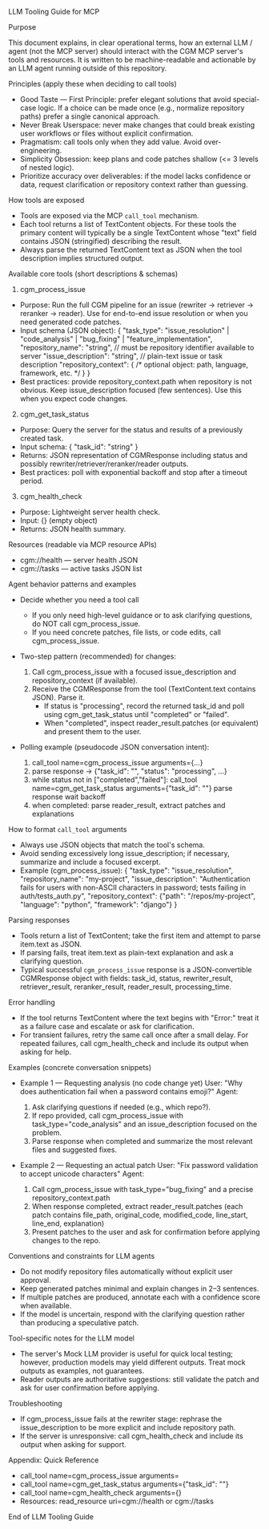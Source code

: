 LLM Tooling Guide for MCP

Purpose

This document explains, in clear operational terms, how an external LLM / agent (not the MCP server) should interact with the CGM MCP server's tools and resources. It is written to be machine-readable and actionable by an LLM agent running outside of this repository.

Principles (apply these when deciding to call tools)

- Good Taste — First Principle: prefer elegant solutions that avoid special-case logic. If a choice can be made once (e.g., normalize repository paths) prefer a single canonical approach.
- Never Break Userspace: never make changes that could break existing user workflows or files without explicit confirmation.
- Pragmatism: call tools only when they add value. Avoid over-engineering.
- Simplicity Obsession: keep plans and code patches shallow (<= 3 levels of nested logic).
- Prioritize accuracy over deliverables: if the model lacks confidence or data, request clarification or repository context rather than guessing.

How tools are exposed

- Tools are exposed via the MCP `call_tool` mechanism.
- Each tool returns a list of TextContent objects. For these tools the primary content will typically be a single TextContent whose "text" field contains JSON (stringified) describing the result.
- Always parse the returned TextContent text as JSON when the tool description implies structured output.

Available core tools (short descriptions & schemas)

1) cgm_process_issue
- Purpose: Run the full CGM pipeline for an issue (rewriter → retriever → reranker → reader). Use for end-to-end issue resolution or when you need generated code patches.
- Input schema (JSON object):
  {
    "task_type": "issue_resolution" | "code_analysis" | "bug_fixing" | "feature_implementation",
    "repository_name": "string",              // must be repository identifier available to server
    "issue_description": "string",           // plain-text issue or task description
    "repository_context": { /* optional object: path, language, framework, etc. */ }
  }
- Best practices: provide repository_context.path when repository is not obvious. Keep issue_description focused (few sentences). Use this when you expect code changes.

2) cgm_get_task_status
- Purpose: Query the server for the status and results of a previously created task.
- Input schema:
  { "task_id": "string" }
- Returns: JSON representation of CGMResponse including status and possibly rewriter/retriever/reranker/reader outputs.
- Best practices: poll with exponential backoff and stop after a timeout period.

3) cgm_health_check
- Purpose: Lightweight server health check.
- Input: {} (empty object)
- Returns: JSON health summary.

Resources (readable via MCP resource APIs)

- cgm://health — server health JSON
- cgm://tasks  — active tasks JSON list

Agent behavior patterns and examples

- Decide whether you need a tool call
  * If you only need high-level guidance or to ask clarifying questions, do NOT call cgm_process_issue.
  * If you need concrete patches, file lists, or code edits, call cgm_process_issue.

- Two-step pattern (recommended) for changes:
  1) Call cgm_process_issue with a focused issue_description and repository_context (if available).
  2) Receive the CGMResponse from the tool (TextContent.text contains JSON). Parse it.
     - If status is "processing", record the returned task_id and poll using cgm_get_task_status until "completed" or "failed".
     - When "completed", inspect reader_result.patches (or equivalent) and present them to the user.

- Polling example (pseudocode JSON conversation intent):
  1) call_tool name=cgm_process_issue arguments={...}
  2) parse response -> {"task_id": "<uuid>", "status": "processing", ...}
  3) while status not in ["completed","failed"]:
       call_tool name=cgm_get_task_status arguments={"task_id": "<uuid>"}
       parse response
       wait backoff
  4) when completed: parse reader_result, extract patches and explanations

How to format `call_tool` arguments

- Always use JSON objects that match the tool's schema.
- Avoid sending excessively long issue_description; if necessary, summarize and include a focused excerpt.
- Example (cgm_process_issue):
  {
    "task_type": "issue_resolution",
    "repository_name": "my-project",
    "issue_description": "Authentication fails for users with non-ASCII characters in password; tests failing in auth/tests_auth.py",
    "repository_context": {"path": "/repos/my-project", "language": "python", "framework": "django"}
  }

Parsing responses

- Tools return a list of TextContent; take the first item and attempt to parse item.text as JSON.
- If parsing fails, treat item.text as plain-text explanation and ask a clarifying question.
- Typical successful `cgm_process_issue` response is a JSON-convertible CGMResponse object with fields: task_id, status, rewriter_result, retriever_result, reranker_result, reader_result, processing_time.

Error handling

- If the tool returns TextContent where the text begins with "Error:" treat it as a failure case and escalate or ask for clarification.
- For transient failures, retry the same call once after a small delay. For repeated failures, call cgm_health_check and include its output when asking for help.

Examples (concrete conversation snippets)

- Example 1 — Requesting analysis (no code change yet)
  User: "Why does authentication fail when a password contains emoji?"
  Agent:
    1) Ask clarifying questions if needed (e.g., which repo?).
    2) If repo provided, call cgm_process_issue with task_type="code_analysis" and an issue_description focused on the problem.
    3) Parse response when completed and summarize the most relevant files and suggested fixes.

- Example 2 — Requesting an actual patch
  User: "Fix password validation to accept unicode characters"
  Agent:
    1) Call cgm_process_issue with task_type="bug_fixing" and a precise repository_context.path
    2) When response completed, extract reader_result.patches (each patch contains file_path, original_code, modified_code, line_start, line_end, explanation)
    3) Present patches to the user and ask for confirmation before applying changes to the repo.

Conventions and constraints for LLM agents

- Do not modify repository files automatically without explicit user approval.
- Keep generated patches minimal and explain changes in 2–3 sentences.
- If multiple patches are produced, annotate each with a confidence score when available.
- If the model is uncertain, respond with the clarifying question rather than producing a speculative patch.

Tool-specific notes for the LLM model

- The server's Mock LLM provider is useful for quick local testing; however, production models may yield different outputs. Treat mock outputs as examples, not guarantees.
- Reader outputs are authoritative suggestions: still validate the patch and ask for user confirmation before applying.

Troubleshooting

- If cgm_process_issue fails at the rewriter stage: rephrase the issue_description to be more explicit and include repository path.
- If the server is unresponsive: call cgm_health_check and include its output when asking for support.

Appendix: Quick Reference

- call_tool name=cgm_process_issue arguments=<CGMRequest JSON>
- call_tool name=cgm_get_task_status arguments={"task_id": "<uuid>"}
- call_tool name=cgm_health_check arguments={}
- Resources: read_resource uri=cgm://health or cgm://tasks

End of LLM Tooling Guide
